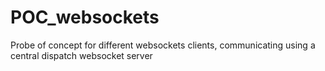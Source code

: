 # POC_websockets
Probe of concept for different websockets clients, communicating using a central dispatch websocket server
